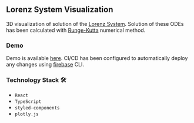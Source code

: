 ## Lorenz System Visualization

3D visualization of solution of the [Lorenz System](https://www.cfm.brown.edu/people/dobrush/am34/Mathematica/ch3/lorenz.html). Solution of these ODEs has been calculated with [Runge-Kutta](https://en.wikipedia.org/wiki/Runge%E2%80%93Kutta_methods) numerical method.

### Demo

Demo is available [here](https://lorenz-viz.web.app/). CI/CD has been configured to automatically deploy any changes using [firebase](https://firebase.google.com/) CLI.

### Technology Stack :hammer_and_wrench:

- `React`
- `TypeScript`
- `styled-components`
- `plotly.js`
